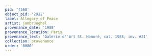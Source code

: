 ```yaml
---
pid: '4568'
object_pid: '2922'
label: Allegory of Peace
artist: janbrueghel
provenance_date: '1988'
provenance_location: Paris
provenance_text: 'Galerie d''Art St. Honoré, cat. 1988, inv. #21'
collection: provenance
order: '0080'
---
```

